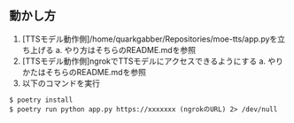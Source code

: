 ## 動かし方
1. [TTSモデル動作側]/home/quarkgabber/Repositories/moe-tts/app.pyを立ち上げる
    a. やり方はそちらのREADME.mdを参照
2. [TTSモデル動作側]ngrokでTTSモデルにアクセスできるようにする
    a. やりかたはそちらのREADME.mdを参照
3. 以下のコマンドを実行
```
$ poetry install
$ poetry run python app.py https://xxxxxxx (ngrokのURL) 2> /dev/null
```